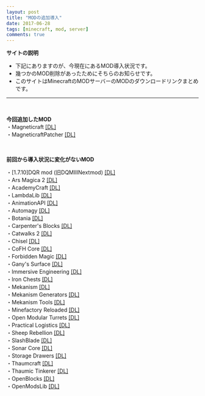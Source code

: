 ```yaml
---
layout: post
title: "MODの追加導入"
date: 2017-06-28
tags: [minecraft, mod, server]
comments: true
---
```


**サイトの説明**
 - 下記にありますのが、今現在にあるMOD導入状況です。
 - 幾つかのMOD削除があったためにそちらのお知らせです。
 - このサイトはMinecraftのMODサーバーのMODのダウンロードリンクまとめです。
---

<br>

**今回追加したMOD**<br>
・Magneticraft [[DL]](https://minecraft.curseforge.com/projects/magneticraft/files/2276268)<br>
・MagneticraftPatcher [[DL]](https://github.com/Belgabor/MagneticraftPatcher/releases)<br>

<br>

**前回から導入状況に変化がないMOD**<br>

・[1.7.10]DQR mod (旧DQMIIINextmod) [[DL]](http://forum.minecraftuser.jp/viewtopic.php?t=20606)<br>
・Ars Magica 2 [[DL]](https://minecraft.curseforge.com/projects/ars-magica-2/files/2280862)<br>
・AcademyCraft [[DL]](https://minecraft.curseforge.com/projects/academycraft/files/2395301)<br>
・LambdaLib [[DL]](https://minecraft.curseforge.com/projects/lambdalib/files/2321336)<br>
・AnimationAPI [[DL]](https://minecraft.curseforge.com/projects/animationapi/files/2221721)<br>
・Automagy [[DL]](https://minecraft.curseforge.com/projects/automagy/files/2285272)<br>
・Botania [[DL]](https://minecraft.curseforge.com/projects/botania/files/2283837)<br>
・Carpenter's Blocks [[DL]](https://minecraft.curseforge.com/projects/carpenters-blocks/files/2333195)<br>
・Catwalks 2 [[DL]](https://minecraft.curseforge.com/projects/catwalks-2/files/2296725)<br>
・Chisel [[DL]](https://minecraft.curseforge.com/projects/chisel/files/2287442)<br>
・CoFH Core [[DL]](https://minecraft.curseforge.com/projects/cofhcore/files/2388750)<br>
・Forbidden Magic [[DL]](https://minecraft.curseforge.com/projects/forbidden-magic/files/2303822)<br>
・Gany's Surface [[DL]](https://minecraft.curseforge.com/projects/ganys-surface/files/2284819)<br>
・Immersive Engineering [[DL]](https://minecraft.curseforge.com/projects/immersive-engineering/files/2299019)<br>
・Iron Chests [[DL]](https://minecraft.curseforge.com/projects/iron-chests/files/2230908)<br>
・Mekanism [[DL]](https://minecraft.curseforge.com/projects/mekanism/files/2426270)<br>
・Mekanism Generators [[DL]](https://minecraft.curseforge.com/projects/mekanism-generators/files/2426269)<br>
・Mekanism Tools [[DL]](https://minecraft.curseforge.com/projects/mekanism-tools/files/2426268)<br>
・Minefactory Reloaded [[DL]](https://minecraft.curseforge.com/projects/minefactory-reloaded/files/2277485)<br>
・Open Modular Turrets [[DL]](https://minecraft.curseforge.com/projects/openmodularturrets/files/2426169)<br>
・Practical Logistics [[DL]](https://minecraft.curseforge.com/projects/practical-logistics/files/2306263)<br>
・Sheep Rebellion [[DL]](http://forum.minecraftuser.jp/viewtopic.php?t=3691)<br>
・SlashBlade [[DL]](https://minecraft.curseforge.com/projects/slashblade/files/2334408)<br>
・Sonar Core [[DL]](https://minecraft.curseforge.com/projects/sonar-core/files/2306173)<br>
・Storage Drawers [[DL]](https://minecraft.curseforge.com/projects/storage-drawers/files/2355230)<br>
・Thaumcraft [[DL]](https://minecraft.curseforge.com/projects/thaumcraft/files/2227552)<br>
・Thaumic Tinkerer [[DL]](https://minecraft.curseforge.com/projects/thaumic-tinkerer/files/2232793)<br>
・OpenBlocks [[DL]](https://mods.curse.com/mc-mods/minecraft/228816-openblocks)<br>
・OpenModsLib [[DL]](https://mods.curse.com/mc-mods/minecraft/228815-openmodslib)<br>







